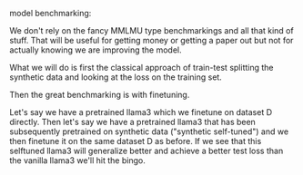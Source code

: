 model benchmarking: 

We don't rely on the fancy MMLMU type benchmarkings and all that kind of stuff. That will be useful for getting money or getting a paper out but not for actually knowing we are improving the model. 

What we will do is first the classical approach of train-test splitting the synthetic data and looking at the loss on the training set. 

Then the great benchmarking is with finetuning.

Let's say we have a pretrained llama3 which we finetune on dataset D directly. Then let's say we have a pretrained llama3 that has been subsequently pretrained on synthetic data ("synthetic self-tuned") and we then finetune it on the same dataset D as before. If we see that this selftuned llama3 will generalize better and achieve a better test loss than the vanilla llama3 we'll hit the bingo. 